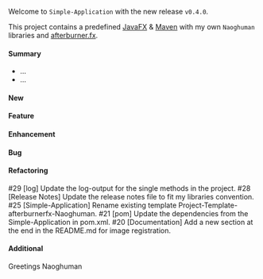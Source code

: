 Welcome to `Simple-Application` with the new release `v0.4.0`.

This project contains a predefined [JavaFX] &amp; [Maven] with my own `Naoghuman` 
libraries and [afterburner.fx].



#### Summary
* ...
* ...



#### New



#### Feature



#### Enhancement



#### Bug



#### Refactoring
#29 [log] Update the log-output for the single methods in the project.
#28 [Release Notes] Update the release notes file to fit my libraries convention.
#25 [Simple-Application] Rename existing template Project-Template-afterburnerfx-Naoghuman.
#21 [pom] Update the dependencies from the Simple-Application in pom.xml.
#20 [Documentation] Add a new section at the end in the README.md for image registration.



#### Additional



Greetings
Naoghuman



[//]: # (Issues which will be integrated in this release)



[//]: # (Links)
[afterburner.fx]:https://github.com/AdamBien/afterburner.fx
[JavaFX]:http://docs.oracle.com/javase/8/javase-clienttechnologies.htm
[Maven]:http://maven.apache.org/


